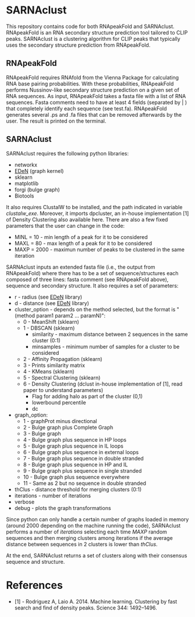 # SARNAclust
This repository contains code for both RNApeakFold and SARNAclust.
RNApeakFold is an RNA secondary structure prediction tool tailored to CLIP peaks.
SARNAclust is a clustering algorithm for CLIP peaks that typically uses the
secondary structure prediction from RNApeakFold.

## RNApeakFold
RNApeakFold requires RNAfold from the Vienna Package for calculating RNA base pairing
probabilities. With these probabilities, RNApeakFold performs Nussinov-like secondary
structure prediction on a given set of RNA sequences.
As input, RNApeakFold takes a fasta file with a list of RNA sequences. Fasta comments need to 
have at least 4 fields (separated by | ) that completely identify each sequence (see test.fa).
RNApeakFold generates several .ps and .fa files that can be removed afterwards by the user.
The result is printed on the terminal.

## SARNAclust
SARNAclust requires the following python libraries:
* networkx
* [EDeN](https://github.com/fabriziocosta/EDeN) (graph kernel)
* sklearn 
* matplotlib
* forgi (bulge graph)
* Biotools

It also requires ClustalW to be installed, and the path indicated in variable *clustalw_exe*.
Moreover, it imports dpcluster, an in-house implementation [1] of Density Clustering also available here.
There are also a few fixed parameters that the user can change in the code:
* MINL = 10 - min length of a peak for it to be considered
* MAXL = 80 - max length of a peak for it to be considered
* MAXP = 2000 - maximun number of peaks to be clustered in the same iteration

SARNAclust inputs an extended fasta file (i.e., the output from RNApeakFold) where there has to be
a set of sequence/structures each composed of three lines: fasta comment (see RNApeakFold above), sequence
and secondary structure. It also requires a set of parameters:
* r - radius (see [EDeN](https://github.com/fabriziocosta/EDeN) library)
* d - distance (see [EDeN](https://github.com/fabriziocosta/EDeN) library)
* cluster_option - depends on the method selected, but the format is "(method param1 param2 ... paramN)":
  * 0 - MeanShift (sklearn)
  * 1 - DBSCAN (sklearn)  
    * similarity - maximum distance between 2 sequences in the same cluster (0:1)
    * minsamples - minimum number of samples for a cluster to be considered
  * 2 - Affinity Propagation (sklearn)                        
  * 3 - Prints similarity matrix                      
  * 4 - KMeans (sklearn)                                 
  * 5 - Spectral Clustering (sklearn)                            
  * 6 - Density Clustering (dclust in-house implementation of [1], read paper to understand parameters) 
    * Flag for adding halo as part of the cluster (0,1) 
    * lowerbound percentile
    * dc
* graph_option:
  * 1 - graphProt minus directional                     
  * 2 - Bulge graph plus Complete Graph                 
  * 3 - Bulge graph                                     
  * 4 - Bulge graph plus sequence in HP loops           
  * 5 - Bulge graph plus sequence in IL loops           
  * 6 - Bulge graph plus sequence in external loops     
  * 7 - Bulge graph plus sequence in double stranded    
  * 8 - Bulge graph plus sequence in HP and IL          
  * 9 - Bulge graph plus sequence in single stranded    
  * 10 - Bulge graph plus sequence everywhere           
  * 11 - Same as 2 but no sequence in double stranded  
* thClus - distance threshold for merging clusters (0:1)
* iterations - number of iterations
* verbose 
* debug - plots the graph transformations

Since python can only handle a certain number of graphs loaded in memory (around 2000 depending on the machine
running the code), SARNAclust performs a number of *iterations* selecting each time *MAXP* random sequences
and then merging clusters among iterations if the average distance between sequences in 2 clusters is lower
than *thClus*.

At the end, SARNAclust returns a set of clusters along with their consensus sequence and structure.

# References

* [1] - Rodriguez A, Laio A. 2014. Machine learning. Clustering by fast search and find of density peaks. Science 344: 1492–1496.

